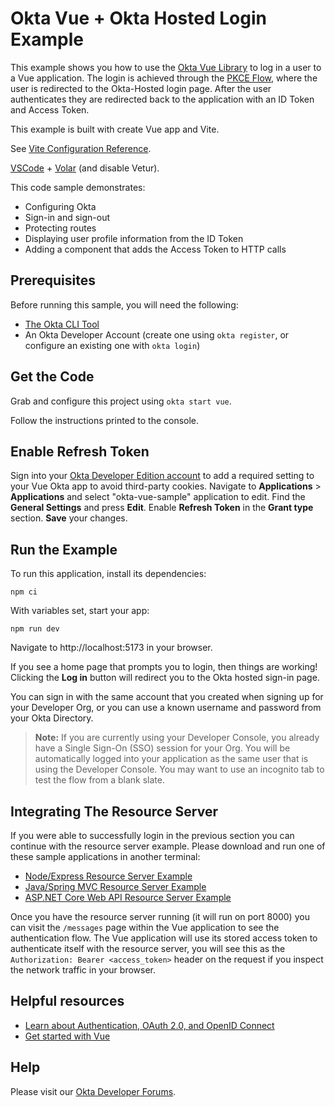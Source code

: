# Okta Vue + Okta Hosted Login Example

This example shows you how to use the [Okta Vue Library][] to log in a user to a Vue application.  The login is achieved through the [PKCE Flow][], where the user is redirected to the Okta-Hosted login page.  After the user authenticates they are redirected back to the application with an ID Token and Access Token.

This example is built with create Vue app and Vite.

See [Vite Configuration Reference](https://vite.dev/config/).

[VSCode](https://code.visualstudio.com/) + [Volar](https://marketplace.visualstudio.com/items?itemName=Vue.volar) (and disable Vetur).


This code sample demonstrates:
* Configuring Okta
* Sign-in and sign-out
* Protecting routes
* Displaying user profile information from the ID Token
* Adding a component that adds the Access Token to HTTP calls

## Prerequisites

Before running this sample, you will need the following:

* [The Okta CLI Tool](https://github.com/okta/okta-cli#installation)
* An Okta Developer Account (create one using `okta register`, or configure an existing one with `okta login`)

## Get the Code

Grab and configure this project using `okta start vue`.

Follow the instructions printed to the console.

## Enable Refresh Token

Sign into your [Okta Developer Edition account](https://developer.okta.com/login/) to add a required setting to your Vue Okta app to avoid third-party cookies. Navigate to **Applications** > **Applications** and select "okta-vue-sample" application to edit. Find the **General Settings** and press **Edit**. Enable **Refresh Token** in the **Grant type** section. **Save** your changes.

## Run the Example

To run this application, install its dependencies:

```
npm ci
```

With variables set, start your app:

```
npm run dev
```

Navigate to http://localhost:5173 in your browser.

If you see a home page that prompts you to login, then things are working!  Clicking the **Log in** button will redirect you to the Okta hosted sign-in page.

You can sign in with the same account that you created when signing up for your Developer Org, or you can use a known username and password from your Okta Directory.

> **Note:** If you are currently using your Developer Console, you already have a Single Sign-On (SSO) session for your Org.  You will be automatically logged into your application as the same user that is using the Developer Console.  You may want to use an incognito tab to test the flow from a blank slate.

## Integrating The Resource Server

If you were able to successfully login in the previous section you can continue with the resource server example. Please download and run one of these sample applications in another terminal:

* [Node/Express Resource Server Example](https://github.com/okta/samples-nodejs-express-4/tree/master/resource-server)
* [Java/Spring MVC Resource Server Example](https://github.com/okta/samples-java-spring-mvc/tree/master/resource-server)
* [ASP.NET Core Web API Resource Server Example](https://github.com/okta/samples-aspnetcore/tree/master/samples-aspnetcore-2x/resource-server)

Once you have the resource server running (it will run on port 8000) you can visit the `/messages` page within the Vue application to see the authentication flow. The Vue application will use its stored access token to authenticate itself with the resource server, you will see this as the `Authorization: Bearer <access_token>` header on the request if you inspect the network traffic in your browser.

## Helpful resources

* [Learn about Authentication, OAuth 2.0, and OpenID Connect][]
* [Get started with Vue][]

## Help

Please visit our [Okta Developer Forums][].

[Okta CLI]: https://cli.okta.com
[PKCE Flow]: https://developer.okta.com/docs/guides/implement-auth-code-pkce
[Okta Vue Library]: https://github.com/okta/okta-vue
[Learn about Authentication, OAuth 2.0, and OpenID Connect]: https://developer.okta.com/docs/concepts/
[Get started with Vue]: https://vuejs.org/guide/introduction.html
[Okta Developer Forums]: https://devforum.okta.com
